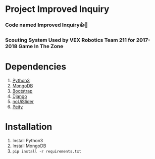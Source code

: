 # Project Improved Inquiry 
### Code named Improved Inquiry👍🤔
### Scouting System Used by VEX Robotics Team 211 for 2017-2018 Game In The Zone

# Dependencies
1. [Python3](https://www.python.org)
2. [MongoDB](https://www.mongodb.com/)
3. [Bootstrap](https://getbootstrap.com/)
4. [Django](https://www.djangoproject.com/)
5. [noUiSlider](https://refreshless.com/nouislider/)
6. [Peity](http://benpickles.github.io/peity/)

# Installation
1. Install Python3
2. Install MongoDB
3. `pip install -r requirements.txt`
